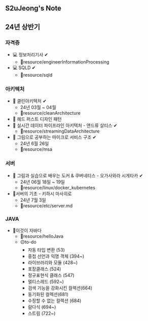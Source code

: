 S2uJeong's Note
---
## 24년 상반기
### 자격증
- 💻 정보처리기사 ✔
  - 📁resource/engineerInformationProcessing
- 💻 SQLD ✔
  - 📁resource/sqld
### 아키텍처 
- 📒 클린아키텍처 ✔
  - 24년 03월 ~ 04월 
  - 📁resource/cleanArchitecture 
- 📒 헤드 퍼스트 디자인 패턴
- 📒 실시간 데이터 파이프라인 아키텍처 - 앤드류 살티스 ✔
  - 📁resource/streamingDataArchitecture
- 📒 그림으로 공부하는 마이크로 서비스 구조 ✔
  - 24년 6월 26일  
  - 📁resource/msa
### 서버
- 📒 그림과 실습으로 배우는 도커 & 쿠버네티스 - 오가사와라 시게타카 ✔
  - 24년 06월 18일 ~ 19일 
  - 📁resource/linux/docker_kubernetes
- 📒서버의 기초 - 키하시 마사히로
  - 24년 7월 3일
  - 📁resource/etc/server.md

### JAVA
- 📒이것이 자바다
  - 📁resource/helloJava
  - 🟡to-do
    - 자동 타입 변환 (53)
    - 중첩 선언과 익명 객체 (394~)
    - 라이브러리와 모듈 (428~)
    - 포장클래스 (524)
    - 정규표현식 클래스 (547)
    - 멀티스레드 (592~)
    - 검색 기능을 강화시킨 컬렉션(664)
    - 동기화된 컬렉션(681)
    - 수정할 수 없는 컬렉션 (684)
    - 람다식 (694~)
    - 스트림 (722~)